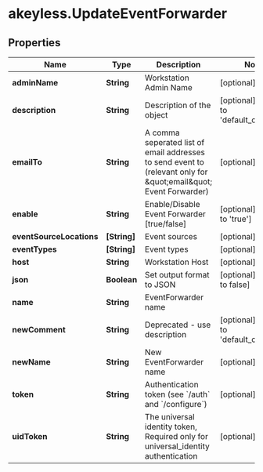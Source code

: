 # akeyless.UpdateEventForwarder

## Properties

Name | Type | Description | Notes
------------ | ------------- | ------------- | -------------
**adminName** | **String** | Workstation Admin Name | [optional] 
**description** | **String** | Description of the object | [optional] [default to &#39;default_comment&#39;]
**emailTo** | **String** | A comma seperated list of email addresses to send event to (relevant only for \&quot;email\&quot; Event Forwarder) | [optional] 
**enable** | **String** | Enable/Disable Event Forwarder [true/false] | [optional] [default to &#39;true&#39;]
**eventSourceLocations** | **[String]** | Event sources | [optional] 
**eventTypes** | **[String]** | Event types | [optional] 
**host** | **String** | Workstation Host | [optional] 
**json** | **Boolean** | Set output format to JSON | [optional] [default to false]
**name** | **String** | EventForwarder name | 
**newComment** | **String** | Deprecated - use description | [optional] [default to &#39;default_comment&#39;]
**newName** | **String** | New EventForwarder name | [optional] 
**token** | **String** | Authentication token (see &#x60;/auth&#x60; and &#x60;/configure&#x60;) | [optional] 
**uidToken** | **String** | The universal identity token, Required only for universal_identity authentication | [optional] 


